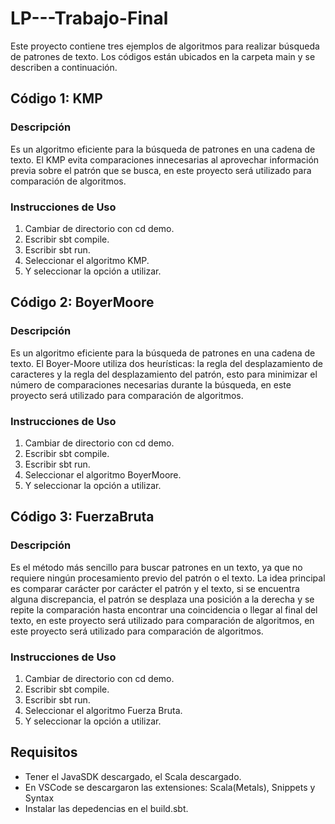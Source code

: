# LP---Trabajo-Final

Este proyecto contiene tres ejemplos de algoritmos para realizar búsqueda de patrones de texto. Los códigos están ubicados en la carpeta main y se describen a continuación.

## Código 1: KMP

### Descripción
Es un algoritmo eficiente para la búsqueda de patrones en una cadena de texto. El KMP evita comparaciones innecesarias al aprovechar información previa sobre el patrón que se busca, en este proyecto será utilizado para comparación de algoritmos.

### Instrucciones de Uso
1. Cambiar de directorio con cd demo.
2. Escribir sbt compile.
3. Escribir sbt run.
4. Seleccionar el algoritmo KMP.
5. Y seleccionar la opción a utilizar.

## Código 2: BoyerMoore

### Descripción
Es un algoritmo eficiente para la búsqueda de patrones en una cadena de texto. El Boyer-Moore utiliza dos heurísticas: la regla del desplazamiento de caracteres y la regla del desplazamiento del patrón, esto para minimizar el número de comparaciones necesarias durante la búsqueda, en este proyecto será utilizado para comparación de algoritmos.

### Instrucciones de Uso
1. Cambiar de directorio con cd demo.
2. Escribir sbt compile.
3. Escribir sbt run.
4. Seleccionar el algoritmo BoyerMoore.
5. Y seleccionar la opción a utilizar.

## Código 3: FuerzaBruta

### Descripción
Es el método más sencillo para buscar patrones en un texto, ya que no requiere ningún procesamiento previo del patrón o el texto. La idea principal es comparar carácter por carácter el patrón y el texto, si se encuentra alguna discrepancia, el patrón se desplaza una posición a la derecha y se repite la comparación hasta encontrar una coincidencia o llegar al final del texto, en este proyecto será utilizado para comparación de algoritmos, en este proyecto será utilizado para comparación de algoritmos.


### Instrucciones de Uso
1. Cambiar de directorio con cd demo.
2. Escribir sbt compile.
3. Escribir sbt run.
4. Seleccionar el algoritmo Fuerza Bruta.
5. Y seleccionar la opción a utilizar.

## Requisitos

- Tener el JavaSDK descargado, el Scala descargado.
- En VSCode se descargaron las extensiones: Scala(Metals), Snippets y Syntax
- Instalar las depedencias en el build.sbt.